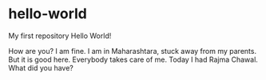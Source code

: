 # hello-world
My first repository
Hello World!

How are you?
I am fine. I am in Maharashtara, stuck away from my parents. But it is good here. Everybody takes care of me.
Today I had Rajma Chawal.
What did you have?
